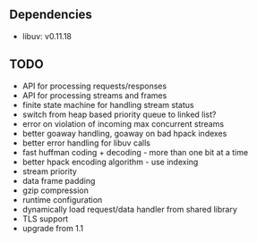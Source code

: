 ## Dependencies

* libuv: v0.11.18

## TODO

* API for processing requests/responses
* API for processing streams and frames
* finite state machine for handling stream status
* switch from heap based priority queue to linked list?
* error on violation of incoming max concurrent streams
* better goaway handling, goaway on bad hpack indexes
* better error handling for libuv calls
* fast huffman coding + decoding - more than one bit at a time
* better hpack encoding algorithm - use indexing
* stream priority
* data frame padding
* gzip compression
* runtime configuration
* dynamically load request/data handler from shared library
* TLS support
* upgrade from 1.1
